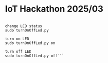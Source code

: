 # IoT Hackathon 2025/03

```Usage:

change LED status
sudo turnOnOffLed.py

turn on LED
sudo turnOnOffLed.py on

turn off LED
sudo turnOnOffLed.py off```
